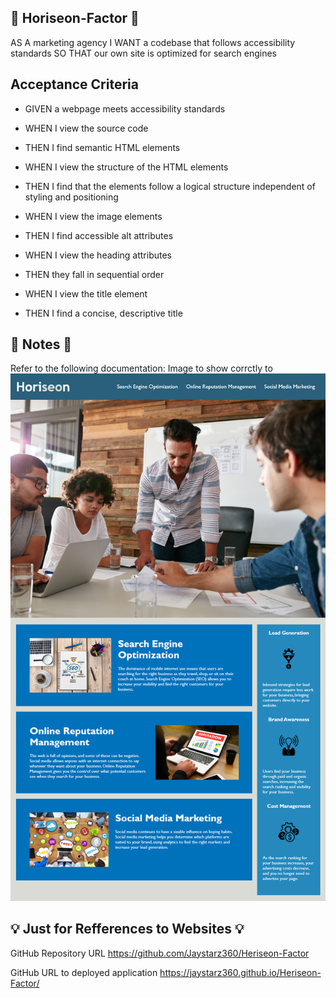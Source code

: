 ## 📖 Horiseon-Factor 📖

AS A marketing agency
I WANT a codebase that follows accessibility standards
SO THAT our own site is optimized for search engines

## Acceptance Criteria

* GIVEN a webpage meets accessibility standards

* WHEN I view the source code
* THEN I find semantic HTML elements

* WHEN I view the structure of the HTML elements
* THEN I find that the elements follow a logical structure independent of styling and positioning

* WHEN I view the image elements
* THEN I find accessible alt attributes

* WHEN I view the heading attributes
* THEN they fall in sequential order

* WHEN I view the title element
* THEN I find a concise, descriptive title

## 📝 Notes 📝
Refer to the following documentation:
Image to show corrctly to ![Alt text](image-2.png)


## 💡 Just for Refferences to Websites 💡

GitHub Repository URL
https://github.com/Jaystarz360/Heriseon-Factor

GitHub URL to deployed application
https://jaystarz360.github.io/Heriseon-Factor/

